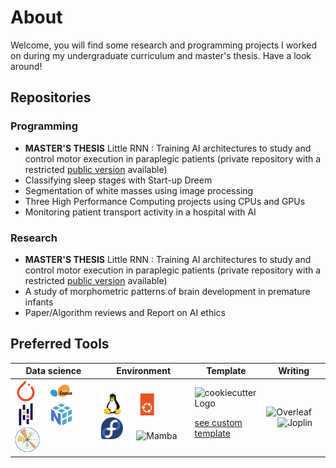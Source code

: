 # About

Welcome, you will find some research and programming projects I worked on during my undergraduate curriculum and master's thesis. Have a look around! 

## Repositories

### Programming

- **MASTER'S THESIS** Little RNN : Training AI architectures to study and control motor execution in paraplegic patients (private repository with a restricted [public version](https://github.com/marionpavaux/little_RNN_restricted) available)
- Classifying sleep stages with Start-up Dreem
- Segmentation of white masses using image processing
- Three High Performance Computing projects using CPUs and GPUs
- Monitoring patient transport activity in a hospital with AI

### Research

- **MASTER'S THESIS** Little RNN : Training AI architectures to study and control motor execution in paraplegic patients (private repository with a restricted [public version](https://github.com/marionpavaux/little_RNN_restricted) available)
- A study of morphometric patterns of brain development in premature infants
- Paper/Algorithm reviews and Report on AI ethics


## Preferred Tools

| **Data science** | **Environment** | **Template** | **Writing**|
|----------|----------|----------|----------|
|<img src="https://github.com/devicons/devicon/blob/master/icons/pytorch/pytorch-original.svg" title="Pytorch"  alt="Pytorch" width="35" height="35"/> &emsp; <img src="https://github.com/devicons/devicon/blob/master/icons/scikitlearn/scikitlearn-original.svg" title="sklearn" alt="sklearn" width="35" height="35"/> &emsp; <img src="https://github.com/devicons/devicon/blob/master/icons/pandas/pandas-original.svg" title="Pandas" alt="Pandas" width="35" height="35"/> &emsp; <img src="https://github.com/devicons/devicon/blob/master/icons/numpy/numpy-original.svg" title="Numpy" alt="Numpy" width="35" height="35"/> &emsp; <img src="https://github.com/devicons/devicon/blob/master/icons/matplotlib/matplotlib-original.svg" title="Matplotlib" alt="Matplotlib" width="40" height="40"/>|<img src="https://github.com/devicons/devicon/blob/master/icons/linux/linux-original.svg" title="Linux" alt="Linux" width="35" height="35"/> &emsp; <img src="https://github.com/devicons/devicon/blob/master/icons/ubuntu/ubuntu-original.svg" title="Ubuntu" alt="Ubuntu" width="35" height="35"/> &emsp; <img src="https://github.com/devicons/devicon/blob/master/icons/fedora/fedora-original.svg" title="Fedora" width="35" height="35"/> &emsp; <img src="https://github.com/mamba-org/mamba/blob/main/docs/source/_static/logo.png" title="Mamba" alt="Mamba" width="35" height="35"/>|<img alt="cookiecutter Logo" height="30" src="https://raw.githubusercontent.com/cookiecutter/cookiecutter/3ac078356adf5a1a72042dfe72ebfa4a9cd5ef38/logo/cookiecutter_medium.png"> [<p> see custom template</p>](https://github.com/marionpavaux/cookiecutter_data_science)|<img src="https://upload.wikimedia.org/wikipedia/commons/2/2a/Overleaf_Logo.svg" title="Overleaf" alt="Overleaf" width="35" height="35"/> &emsp; <img src="https://github.com/laurent22/joplin/blob/dev/Assets/JoplinIcon.svg" title="Joplin" alt="Joplin" width="35" height="35"/>|


